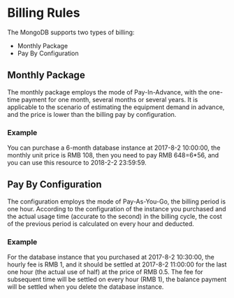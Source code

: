 # Billing Rules

The MongoDB supports two types of billing:
- Monthly Package
- Pay By Configuration
 
## Monthly Package

The monthly package employs the mode of Pay-In-Advance, with the one-time payment for one month, several months or several years. It is applicable to the scenario of estimating the equipment demand in advance, and the price is lower than the billing pay by configuration.

### Example

You can purchase a 6-month database instance at 2017-8-2 10:00:00, the monthly unit price is RMB 108, then you need to pay RMB 648=6*56, and you can use this resource to 2018-2-2 23:59:59.

## Pay By Configuration

The configuration employs the mode of Pay-As-You-Go, the billing period is one hour. According to the configuration of the instance you purchased and the actual usage time (accurate to the second) in the billing cycle, the cost of the previous period is calculated on every hour and deducted.

### Example
For the database instance that you purchased at 2017-8-2 10:30:00, the hourly fee is RMB 1, and it should be settled at 2017-8-2 11:00:00 for the last one hour (the actual use of half) at the price of RMB 0.5. The fee for subsequent time will be settled on every hour (RMB 1), the balance payment will be settled when you delete the database instance.
